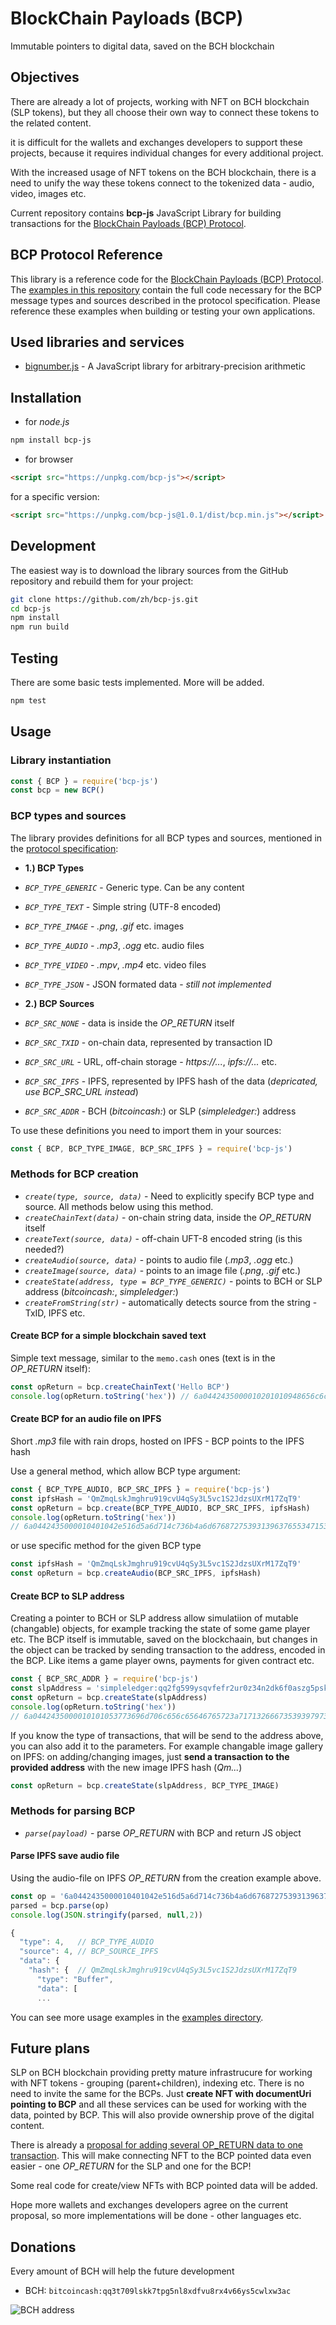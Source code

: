 # BlockChain Payloads (BCP)

Immutable pointers to digital data, saved on the BCH blockchain

## Objectives

There are already a lot of projects, working with NFT on BCH blockchain (SLP
tokens), but they all choose their own way to connect these tokens to the related
content.

it is difficult for the wallets and exchanges developers to support these projects, because it requires individual changes for every additional project.

With the increased usage of NFT tokens on the BCH blockchain, there is a need to unify the way these tokens connect to the tokenized data - audio, video, images etc.

Current repository contains **bcp-js** JavaScript Library for building transactions for the [BlockChain Payloads (BCP) Protocol](docs/bcp-protocol-spec.md).

## BCP Protocol Reference

This library is a reference code for the [BlockChain Payloads (BCP) Protocol](docs/bcp-protocol-spec.md). The [examples in this repository](examples/) contain the full code necessary for the BCP message types and sources described in the protocol specification. Please reference these examples when building or testing your own applications.


## Used libraries and services

* [bignumber.js](https://mikemcl.github.io/bignumber.js/) - A JavaScript library for arbitrary-precision arithmetic

## Installation

* for *node.js*

```sh
npm install bcp-js
```

* for browser

```html
<script src="https://unpkg.com/bcp-js"></script>
```

for a specific version:

```html
<script src="https://unpkg.com/bcp-js@1.0.1/dist/bcp.min.js"></script>
```


## Development

The easiest way is to download the library sources from the GitHub repository and rebuild them for your project:

```sh
git clone https://github.com/zh/bcp-js.git
cd bcp-js
npm install
npm run build
```

## Testing

There are some basic tests implemented. More will be added.

```sh
npm test
```

## Usage

### Library instantiation

```js
const { BCP } = require('bcp-js')
const bcp = new BCP()
```

### BCP types and sources

The library provides definitions for all BCP types and sources, mentioned in the [protocol specification](docs/bcp-protocol-spec.md):

* **1.) BCP Types**

 * *`BCP_TYPE_GENERIC`* - Generic type. Can be any content
 * *`BCP_TYPE_TEXT`* - Simple string (UTF-8 encoded)
 * *`BCP_TYPE_IMAGE`* - *.png*, *.gif* etc. images
 * *`BCP_TYPE_AUDIO`* - *.mp3*, *.ogg* etc. audio files
 * *`BCP_TYPE_VIDEO`* - *.mpv*, *.mp4* etc. video files
 * *`BCP_TYPE_JSON`* - JSON formated data - *still not implemented*

* **2.) BCP Sources**

 * *`BCP_SRC_NONE`* - data is inside the *OP_RETURN* itself
 * *`BCP_SRC_TXID`* - on-chain data, represented by transaction ID
 * *`BCP_SRC_URL`* - URL, off-chain storage - *https://...*, *ipfs://...* etc.
 * *`BCP_SRC_IPFS`* - IPFS, represented by IPFS hash of the data (*depricated, use BCP_SRC_URL instead*)
 * *`BCP_SRC_ADDR`* - BCH (*bitcoincash:*) or SLP (*simpleledger:*) address

 To use these definitions you need to import them in your sources:

 ```js
 const { BCP, BCP_TYPE_IMAGE, BCP_SRC_IPFS } = require('bcp-js')
 ```

### Methods for BCP creation

* *`create(type, source, data)`* - Need to explicitly specify BCP type and source. All methods below using this method.
* *`createChainText(data)`* - on-chain string data, inside the *OP_RETURN* itself
* *`createText(source, data)`* - off-chain UFT-8 encoded string (is this needed?)
* *`createAudio(source, data)`* - points to audio file (*.mp3*, *.ogg* etc.)
* *`createImage(source, data)`* - points to an image file (*.png*, *.gif* etc.)
* *`createState(address, type = BCP_TYPE_GENERIC)`* - points to BCH or SLP address (*bitcoincash:*, *simpleledger:*)
* *`createFromString(str)`* - automatically detects source from the string - TxID, IPFS etc.

#### Create BCP for a simple blockchain saved text

Simple text message, similar to the `memo.cash` ones (text is in the *OP_RETURN* itself):

```js
const opReturn = bcp.createChainText('Hello BCP')
console.log(opReturn.toString('hex')) // 6a0442435000010201010948656c6c6f20424350
```

#### Create BCP for an audio file on  IPFS

Short *.mp3* file with rain drops, hosted on IPFS - BCP points to the IPFS hash

Use a general method, which allow BCP type argument:

```js
const { BCP_TYPE_AUDIO, BCP_SRC_IPFS } = require('bcp-js')
const ipfsHash = 'QmZmqLskJmghru919cvU4qSy3L5vc1S2JdzsUXrM17ZqT9'
const opReturn = bcp.create(BCP_TYPE_AUDIO, BCP_SRC_IPFS, ipfsHash)
console.log(opReturn.toString('hex'))
// 6a0442435000010401042e516d5a6d714c736b4a6d6768727539313963765534715379334c3576633153324a647a735558724d31375a715439
```

or use specific method for the given BCP type

```js
const ipfsHash = 'QmZmqLskJmghru919cvU4qSy3L5vc1S2JdzsUXrM17ZqT9'
const opReturn = bcp.createAudio(BCP_SRC_IPFS, ipfsHash)
```

#### Create BCP to SLP address

Creating a pointer to BCH or SLP address allow simulatiion of mutable (changable) objects, for example tracking the state of some game player etc. The BCP itself is immutable, saved on the blockchaain, but changes in the object can be tracked by sending transaction to the address, encoded in the BCP. Like items a game player owns, payments for given contract etc.

```js
const { BCP_SRC_ADDR } = require('bcp-js')
const slpAddress = 'simpleledger:qq2fg599ysqvfefr2ur0z34n2dk6f0aszg5pskpe06'
const opReturn = bcp.createState(slpAddress)
console.log(opReturn.toString('hex'))
// 6a0442435000010101053773696d706c656c65646765723a71713266673539397973717666656672327572307a33346e32646b36663061737a673570736b70653036
```

If you know the type of transactions, that will be send to the address above, you can also add it to the parameters. For example changable image gallery on IPFS: on adding/changing images, just **send a transaction to the provided address** with the new image IPFS hash (*Qm...*)

```js
const opReturn = bcp.createState(slpAddress, BCP_TYPE_IMAGE)
```

### Methods for parsing BCP

* *`parse(payload)`* - parse *OP_RETURN* with BCP and return JS object

#### Parse IPFS save audio file

Using the audio-file on IPFS *OP_RETURN* from the creation example above.

```js
const op = '6a0442435000010401042e516d5a6d714c736b4a6d6768727539313963765534715379334c3576633153324a647a735558724d31375a715439'
parsed = bcp.parse(op)
console.log(JSON.stringify(parsed, null,2))
```
```js
{
  "type": 4,   // BCP_TYPE_AUDIO
  "source": 4, // BCP_SOURCE_IPFS
  "data": {
    "hash": {  // QmZmqLskJmghru919cvU4qSy3L5vc1S2JdzsUXrM17ZqT9
      "type": "Buffer",
      "data": [
      ...

```

You can see more usage examples in the [examples directory](examples/).

## Future plans

SLP on BCH blockchain providing pretty mature infrastrucure for working with NFT tokens - grouping (parent+children), indexing etc. There is no need to invite the same for the BCPs. Just **create NFT with documentUri pointing to BCP** and all these services can be used for working with the data, pointed by BCP. This will also provide ownership prove of the digital content.

There is already a [proposal for adding several OP_RETURN data to one transaction](https://bitcoincashresearch.org/t/multiple-op-returns-this-time-for-real/315). This will make connecting NFT to the BCP pointed data even easier - one *OP_RETURN* for the SLP and one for the BCP!

Some real code for create/view NFTs with BCP pointed data will be added.

Hope more wallets and exchanges developers agree on the current proposal, so more implementations will be done - other languages etc.

## Donations

Every amount of BCH will help the future development

* BCH: `bitcoincash:qq3t709lskk7tpg5nl8xdfvu8rx4v66ys5cwlxw3ac`

![BCH address](https://gateway.pinata.cloud/ipfs/QmPz1Knaxj5UhJ4jrQjpr6LK9uA5em26NVmC2eX7W4D29D)
